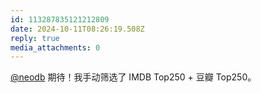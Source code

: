 ```yaml
---
id: 113287835121212809
date: 2024-10-11T08:26:19.508Z
reply: true
media_attachments: 0
---
```


[@neodb](https://mastodon.social/@neodb) 期待！我手动筛选了 IMDB Top250 + 豆瓣 Top250。


